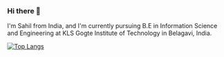 ### Hi there 👋

I'm Sahil from India, and I'm currently pursuing B.E in Information Science and Engineering at KLS Gogte Institute of Technology in Belagavi, India.

[![Top Langs](https://github-readme-stats.vercel.app/api/top-langs/?username=INFINITY-926)](https://github.com/anuraghazra/github-readme-stats)

